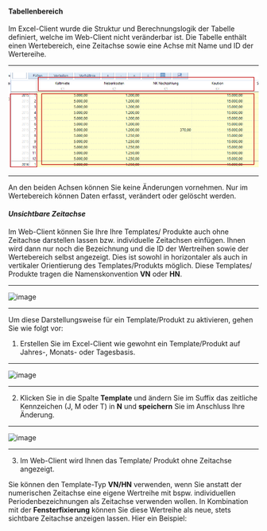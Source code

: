 #### Tabellenbereich

Im Excel-Client wurde die Struktur und Berechnungslogik der Tabelle definiert, welche im Web-Client nicht veränderbar ist. Die Tabelle enthält einen Wertebereich, eine Zeitachse sowie eine Achse mit Name und ID der Wertereihe.

---
![](/assets/wp9.png)

---

An den beiden Achsen können Sie keine Änderungen vornehmen. Nur im Wertebereich können Daten erfasst, verändert oder gelöscht werden.

#### *Unsichtbare Zeitachse*

Im Web-Client können Sie Ihre Ihre Templates/ Produkte auch ohne Zeitachse darstellen lassen bzw. individuelle Zeitachsen einfügen. Ihnen wird dann nur noch die Bezeichnung und die ID der Wertreihen sowie der Wertebereich selbst angezeigt. Dies ist sowohl in horizontaler als auch in vertikaler Orientierung des Templates/Produkts möglich. Diese Templates/ Produkte tragen die Namenskonvention **VN** oder **HN**.

---
![image](https://cloud.githubusercontent.com/assets/24932405/26679324/d8038540-46d4-11e7-8331-e96e3055e867.png)

---

Um diese Darstellungsweise für ein Template/Produkt zu aktivieren, gehen Sie wie folgt vor:

1) Erstellen Sie im Excel-Client wie gewohnt ein Template/Produkt auf Jahres-, Monats- oder Tagesbasis.

---
![image](https://cloud.githubusercontent.com/assets/24932405/26679586/1310824a-46d6-11e7-9f52-9cee48cc4e8b.png)

---

2) Klicken Sie in die Spalte **Template** und ändern Sie im Suffix das zeitliche Kennzeichen (J, M oder T) in **N** und **speichern** Sie im Anschluss Ihre Änderung.

---
![image](https://cloud.githubusercontent.com/assets/24932405/26679714/95b129a2-46d6-11e7-96c4-345ee4b861f7.png)

---

3) Im Web-Client wird Ihnen das Template/ Produkt ohne Zeitachse angezeigt.

Sie können den Template-Typ **VN/HN** verwenden, wenn Sie anstatt der numerischen Zeitachse eine eigene Wertreihe mit bspw. individuellen Periodenbezeichnungen als Zeitachse verwenden wollen. In Kombination mit der **Fensterfixierung** können Sie diese Wertreihe als neue, stets sichtbare Zeitachse anzeigen lassen. Hier ein Beispiel:



